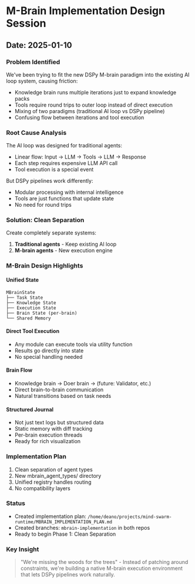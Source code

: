 # M-Brain Implementation Design Session

## Date: 2025-01-10

### Problem Identified
We've been trying to fit the new DSPy M-brain paradigm into the existing AI loop system, causing friction:
- Knowledge brain runs multiple iterations just to expand knowledge packs
- Tools require round trips to outer loop instead of direct execution
- Mixing of two paradigms (traditional AI loop vs DSPy pipeline)
- Confusing flow between iterations and tool execution

### Root Cause Analysis
The AI loop was designed for traditional agents:
- Linear flow: Input → LLM → Tools → LLM → Response
- Each step requires expensive LLM API call
- Tool execution is a special event

But DSPy pipelines work differently:
- Modular processing with internal intelligence
- Tools are just functions that update state
- No need for round trips

### Solution: Clean Separation
Create completely separate systems:
1. **Traditional agents** - Keep existing AI loop
2. **M-brain agents** - New execution engine

### M-Brain Design Highlights

#### Unified State
```
MBrainState
├── Task State
├── Knowledge State  
├── Execution State
├── Brain State (per-brain)
└── Shared Memory
```

#### Direct Tool Execution
- Any module can execute tools via utility function
- Results go directly into state
- No special handling needed

#### Brain Flow
- Knowledge brain → Doer brain → (future: Validator, etc.)
- Direct brain-to-brain communication
- Natural transitions based on task needs

#### Structured Journal
- Not just text logs but structured data
- Static memory with diff tracking
- Per-brain execution threads
- Ready for rich visualization

### Implementation Plan
1. Clean separation of agent types
2. New mbrain_agent_types/ directory
3. Unified registry handles routing
4. No compatibility layers

### Status
- Created implementation plan: `/home/deano/projects/mind-swarm-runtime/MBRAIN_IMPLEMENTATION_PLAN.md`
- Created branches: `mbrain-implementation` in both repos
- Ready to begin Phase 1: Clean Separation

### Key Insight
> "We're missing the woods for the trees" - Instead of patching around constraints, we're building a native M-brain execution environment that lets DSPy pipelines work naturally.